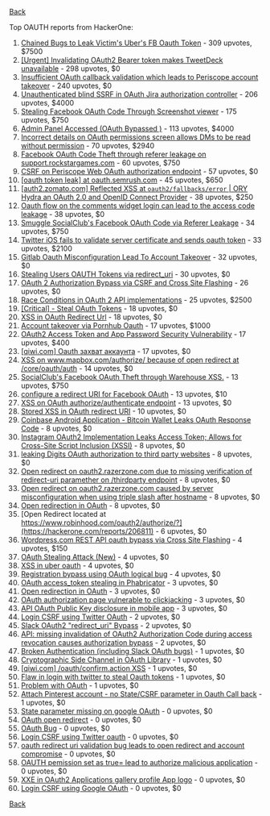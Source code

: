 [Back](README.md)

Top OAUTH reports from HackerOne:

1. [Chained Bugs to Leak Victim's Uber's FB Oauth Token](https://hackerone.com/reports/202781) - 309 upvotes, $7500
2. [[Urgent] Invalidating OAuth2 Bearer token makes TweetDeck unavailable](https://hackerone.com/reports/210779) - 298 upvotes, $0
3. [Insufficient OAuth callback validation which leads to Periscope account takeover](https://hackerone.com/reports/110293) - 240 upvotes, $0
4. [Unauthenticated blind SSRF in OAuth Jira authorization controller](https://hackerone.com/reports/398799) - 206 upvotes, $4000
5. [Stealing Facebook OAuth Code Through Screenshot viewer](https://hackerone.com/reports/488269) - 175 upvotes, $750
6. [Admin Panel Accessed (OAuth Bypassed )](https://hackerone.com/reports/294911) - 113 upvotes, $4000
7. [Incorrect details on OAuth permissions screen allows DMs to be read without permission](https://hackerone.com/reports/434763) - 70 upvotes, $2940
8. [Facebook OAuth Code Theft through referer leakage on support.rockstargames.com](https://hackerone.com/reports/482743) - 60 upvotes, $750
9. [CSRF on Periscope Web OAuth authorization endpoint](https://hackerone.com/reports/215381) - 57 upvotes, $0
10. [[oauth token leak] at oauth.semrush.com](https://hackerone.com/reports/314814) - 45 upvotes, $650
11. [[auth2.zomato.com] Reflected XSS at `oauth2/fallbacks/error` | ORY Hydra an OAuth 2.0 and OpenID Connect Provider](https://hackerone.com/reports/456333) - 38 upvotes, $250
12. [Oauth flow on the comments widget login can lead to the access code leakage](https://hackerone.com/reports/292783) - 38 upvotes, $0
13. [Smuggle SocialClub's Facebook OAuth Code via Referer Leakage](https://hackerone.com/reports/342709) - 34 upvotes, $750
14. [Twitter iOS fails to validate server certificate and sends oauth token](https://hackerone.com/reports/168538) - 33 upvotes, $2100
15. [Gitlab Oauth Misconfiguration Lead To Account Takeover](https://hackerone.com/reports/541701) - 32 upvotes, $0
16. [Stealing Users OAUTH Tokens via redirect_uri](https://hackerone.com/reports/405100) - 30 upvotes, $0
17. [OAuth 2 Authorization Bypass via CSRF and Cross Site Flashing](https://hackerone.com/reports/136582) - 26 upvotes, $0
18. [Race Conditions in OAuth 2 API implementations](https://hackerone.com/reports/55140) - 25 upvotes, $2500
19. [[Critical] - Steal OAuth Tokens](https://hackerone.com/reports/131202) - 18 upvotes, $0
20. [XSS in OAuth Redirect Url](https://hackerone.com/reports/163707) - 18 upvotes, $0
21. [Account takeover via Pornhub Oauth](https://hackerone.com/reports/192648) - 17 upvotes, $1000
22. [OAuth2 Access Token and App Password Security Vulnerability](https://hackerone.com/reports/343111) - 17 upvotes, $400
23. [[qiwi.com] Oauth захват аккаунта](https://hackerone.com/reports/159507) - 17 upvotes, $0
24. [XSS on www.mapbox.com/authorize/ because of open redirect at /core/oauth/auth](https://hackerone.com/reports/143240) - 14 upvotes, $0
25. [SocialClub's Facebook OAuth Theft through Warehouse XSS.](https://hackerone.com/reports/316948) - 13 upvotes, $750
26. [configure a redirect URI for Facebook OAuth](https://hackerone.com/reports/140432) - 13 upvotes, $10
27. [XSS on OAuth authorize/authenticate endpoint](https://hackerone.com/reports/87040) - 13 upvotes, $0
28. [Stored XSS in OAuth redirect URI](https://hackerone.com/reports/261138) - 10 upvotes, $0
29. [Coinbase Android Application - Bitcoin Wallet Leaks OAuth Response Code](https://hackerone.com/reports/5314) - 8 upvotes, $0
30. [Instagram OAuth2 Implementation Leaks Access Token; Allows for Cross-Site Script Inclusion (XSSI)](https://hackerone.com/reports/138270) - 8 upvotes, $0
31. [leaking Digits OAuth authorization to third party websites](https://hackerone.com/reports/166942) - 8 upvotes, $0
32. [Open redirect on oauth2.razerzone.com due to missing verification of redirect-uri paramether on /thirdparty endpoint](https://hackerone.com/reports/270031) - 8 upvotes, $0
33. [Open redirect on oauth2.razerzone.com caused by server misconfiguration when using triple slash after hostname](https://hackerone.com/reports/270028) - 8 upvotes, $0
34. [Open redirection in OAuth](https://hackerone.com/reports/405697) - 8 upvotes, $0
35. [Open Redirect located at https://www.robinhood.com/oauth2/authorize/?](https://hackerone.com/reports/206811) - 6 upvotes, $0
36. [Wordpress.com REST API oauth bypass via Cross Site Flashing](https://hackerone.com/reports/176308) - 4 upvotes, $150
37. [OAuth Stealing Attack (New)](https://hackerone.com/reports/3930) - 4 upvotes, $0
38. [XSS in uber oauth](https://hackerone.com/reports/131052) - 4 upvotes, $0
39. [Registration bypass using OAuth logical bug](https://hackerone.com/reports/64946) - 4 upvotes, $0
40. [OAuth access_token stealing in Phabricator](https://hackerone.com/reports/3596) - 3 upvotes, $0
41. [Open redirection in OAuth](https://hackerone.com/reports/55525) - 3 upvotes, $0
42. [OAuth authorization page vulnerable to clickjacking](https://hackerone.com/reports/65825) - 3 upvotes, $0
43. [API OAuth Public Key disclosure in mobile app](https://hackerone.com/reports/160120) - 3 upvotes, $0
44. [Login CSRF using Twitter OAuth](https://hackerone.com/reports/2228) - 2 upvotes, $0
45. [Slack OAuth2 "redirect_uri" Bypass](https://hackerone.com/reports/2575) - 2 upvotes, $0
46. [API: missing invalidation of OAuth2 Authorization Code during access revocation causes authorization bypass](https://hackerone.com/reports/57603) - 2 upvotes, $0
47. [Broken Authentication (including Slack OAuth bugs)](https://hackerone.com/reports/2559) - 1 upvotes, $0
48. [Cryptographic Side Channel in OAuth Library](https://hackerone.com/reports/31168) - 1 upvotes, $0
49. [[qiwi.com] /oauth/confirm.action XSS](https://hackerone.com/reports/36319) - 1 upvotes, $0
50. [Flaw in login with twitter to steal Oauth tokens](https://hackerone.com/reports/44492) - 1 upvotes, $0
51. [Problem with OAuth](https://hackerone.com/reports/46485) - 1 upvotes, $0
52. [Attach Pinterest account - no State/CSRF parameter in Oauth Call back](https://hackerone.com/reports/111218) - 1 upvotes, $0
53. [State parameter missing on google OAuth](https://hackerone.com/reports/2688) - 0 upvotes, $0
54. [OAuth open redirect](https://hackerone.com/reports/7900) - 0 upvotes, $0
55. [OAuth Bug](https://hackerone.com/reports/9460) - 0 upvotes, $0
56. [Login CSRF using Twitter oauth](https://hackerone.com/reports/13555) - 0 upvotes, $0
57. [oauth redirect uri validation bug leads to open redirect and account compromise](https://hackerone.com/reports/20661) - 0 upvotes, $0
58. [OAUTH pemission set as true= lead to authorize malicious application](https://hackerone.com/reports/87561) - 0 upvotes, $0
59. [XXE in OAuth2 Applications gallery profile App logo](https://hackerone.com/reports/104620) - 0 upvotes, $0
60. [Login CSRF using Google OAuth](https://hackerone.com/reports/118737) - 0 upvotes, $0


[Back](README.md)